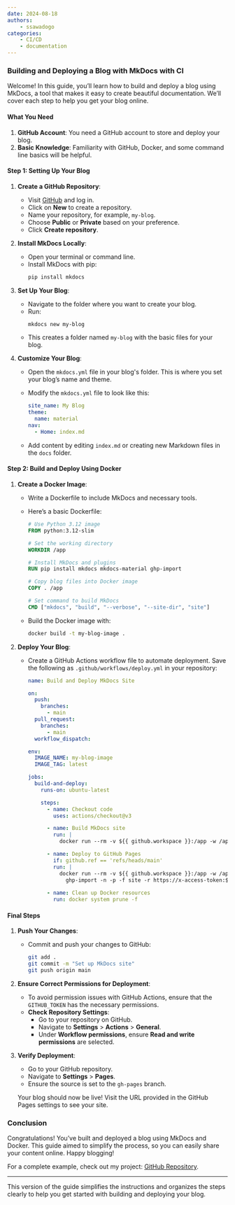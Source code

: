 ```yaml
---
date: 2024-08-18
authors:
    - ssawadogo
categories: 
    - CI/CD
    - documentation
---
```

### Building and Deploying a Blog with MkDocs with CI


Welcome! In this guide, you’ll learn how to build and deploy a blog using MkDocs, a tool that makes it easy to create beautiful documentation. We’ll cover each step to help you get your blog online.

#### What You Need

1. **GitHub Account**: You need a GitHub account to store and deploy your blog.
2. **Basic Knowledge**: Familiarity with GitHub, Docker, and some command line basics will be helpful.
<!-- more -->

#### Step 1: Setting Up Your Blog

1. **Create a GitHub Repository**:
   - Visit [GitHub](https://github.com) and log in.
   - Click on **New** to create a repository.
   - Name your repository, for example, `my-blog`.
   - Choose **Public** or **Private** based on your preference.
   - Click **Create repository**.

2. **Install MkDocs Locally**:
   - Open your terminal or command line.
   - Install MkDocs with pip:
     ```bash
     pip install mkdocs
     ```

3. **Set Up Your Blog**:
   - Navigate to the folder where you want to create your blog.
   - Run:
     ```bash
     mkdocs new my-blog
     ```
   - This creates a folder named `my-blog` with the basic files for your blog.

4. **Customize Your Blog**:
   - Open the `mkdocs.yml` file in your blog's folder. This is where you set your blog’s name and theme.
   - Modify the `mkdocs.yml` file to look like this:

     ```yaml
     site_name: My Blog
     theme:
       name: material
     nav:
       - Home: index.md
     ```

   - Add content by editing `index.md` or creating new Markdown files in the `docs` folder.

#### Step 2: Build and Deploy Using Docker

1. **Create a Docker Image**:
   - Write a Dockerfile to include MkDocs and necessary tools.
   - Here’s a basic Dockerfile:

     ```Dockerfile
     # Use Python 3.12 image
     FROM python:3.12-slim

     # Set the working directory
     WORKDIR /app

     # Install MkDocs and plugins
     RUN pip install mkdocs mkdocs-material ghp-import

     # Copy blog files into Docker image
     COPY . /app

     # Set command to build MkDocs
     CMD ["mkdocs", "build", "--verbose", "--site-dir", "site"]
     ```

   - Build the Docker image with:
     ```bash
     docker build -t my-blog-image .
     ```

2. **Deploy Your Blog**:
   - Create a GitHub Actions workflow file to automate deployment. Save the following as `.github/workflows/deploy.yml` in your repository:

     ```yaml
     name: Build and Deploy MkDocs Site

     on:
       push:
         branches:
           - main
       pull_request:
         branches:
           - main
       workflow_dispatch:

     env:
       IMAGE_NAME: my-blog-image
       IMAGE_TAG: latest

     jobs:
       build-and-deploy:
         runs-on: ubuntu-latest

         steps:
           - name: Checkout code
             uses: actions/checkout@v3

           - name: Build MkDocs site
             run: |
               docker run --rm -v ${{ github.workspace }}:/app -w /app ${{ env.IMAGE_NAME }}:${{ env.IMAGE_TAG }} mkdocs build --verbose --site-dir site

           - name: Deploy to GitHub Pages
             if: github.ref == 'refs/heads/main'
             run: |
               docker run --rm -v ${{ github.workspace }}:/app -w /app ${{ env.IMAGE_NAME }}:${{ env.IMAGE_TAG }} /bin/bash -c "
                 ghp-import -n -p -f site -r https://x-access-token:${{ secrets.GITHUB_TOKEN }}@github.com/${{ github.repository }}.git -b gh-pages"
           
           - name: Clean up Docker resources
             run: docker system prune -f
     ```

#### Final Steps

1. **Push Your Changes**:
   - Commit and push your changes to GitHub:
     ```bash
     git add .
     git commit -m "Set up MkDocs site"
     git push origin main
     ```

2. **Ensure Correct Permissions for Deployment**:
   - To avoid permission issues with GitHub Actions, ensure that the `GITHUB_TOKEN` has the necessary permissions.
   - **Check Repository Settings**:
     - Go to your repository on GitHub.
     - Navigate to **Settings** > **Actions** > **General**.
     - Under **Workflow permissions**, ensure **Read and write permissions** are selected.

3. **Verify Deployment**:
   - Go to your GitHub repository.
   - Navigate to **Settings** > **Pages**.
   - Ensure the source is set to the `gh-pages` branch.

   Your blog should now be live! Visit the URL provided in the GitHub Pages settings to see your site.

### Conclusion

Congratulations! You’ve built and deployed a blog using MkDocs and Docker. This guide aimed to simplify the process, so you can easily share your content online. Happy blogging!

For a complete example, check out my project: [GitHub Repository](https://github.com/sawadogosalif/blog).

---

This version of the guide simplifies the instructions and organizes the steps clearly to help you get started with building and deploying your blog.
